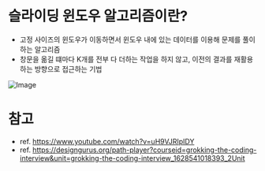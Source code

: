 # 슬라이딩 윈도우 알고리즘이란?
- 고정 사이즈의 윈도우가 이동하면서 윈도우 내에 있는 데이터를 이용해 문제를 풀이하는 알고리즘
- 창문을 옮길 떄마다 K개를 전부 다 더하는 작업을 하지 않고, 이전의 결과를 재활용하는 방향으로 접근하는 기법

![Image](https://lwfiles.mycourse.app/systemdesign-public/cc784e8e6c52bdaac4131b1bcf9a6c86.png)


# 참고
- ref. https://www.youtube.com/watch?v=uH9VJRIpIDY
- ref. https://designgurus.org/path-player?courseid=grokking-the-coding-interview&unit=grokking-the-coding-interview_1628541018393_2Unit
